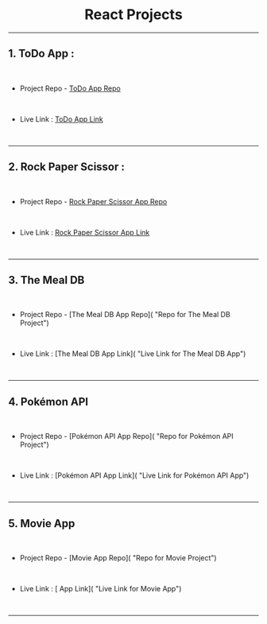 <h1 align = "center">React Projects</h1>
<hr>

## 1. ToDo App :
<br>

- Project Repo - [ToDo App Repo](https://github.com/MadhavSahi/FullStack-JavaScript-2022-23/tree/main/React_Projects/react-todo "Repo for ToDo Project")
<br>

- Live Link : [ToDo App Link](https://react-todo-madhavsahi.netlify.app/ "Live Link for ToDo App")

<br>
<hr>

## 2. Rock Paper Scissor :
<br>

- Project Repo - [Rock Paper Scissor App Repo](https://github.com/MadhavSahi/FullStack-JavaScript-2022-23/tree/main/React_Projects/react-rock_paper_scissor "Repo for Rock Paper Scissor Project")
<br>

- Live Link : [Rock Paper Scissor App Link](https://react-rock-paper-scissor-madhavsahi.netlify.app/ "Live Link for Rock Paper Scissor App")

<br>
<hr>

## 3. The Meal DB
<br>

- Project Repo - [The Meal DB App Repo]( "Repo for The Meal DB Project")
<br>

- Live Link : [The Meal DB App Link]( "Live Link for The Meal DB App")

<br>
<hr>

## 4. Pokémon API
<br>

- Project Repo - [Pokémon API App Repo]( "Repo for Pokémon API Project")
<br>

- Live Link : [Pokémon API App Link]( "Live Link for Pokémon API App")

<br>
<hr>

## 5. Movie App
<br>

- Project Repo - [Movie App Repo]( "Repo for Movie Project")
<br>

- Live Link : [ App Link]( "Live Link for Movie App")

<br>
<hr>

<!-- ## 6. 
<br>

- Project Repo - [ App Repo]( "Repo for  Project")
<br>

- Live Link : [ App Link]( "Live Link for ")

<br>
<hr>
